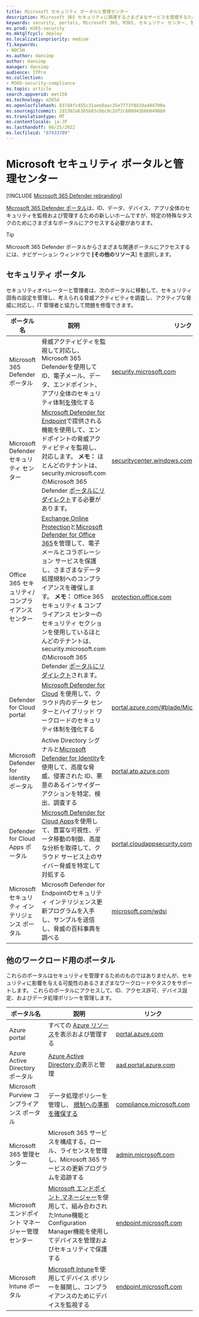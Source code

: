 ```yaml
---
title: Microsoft セキュリティ ポータルと管理センター
description: Microsoft 365 セキュリティに関連するさまざまなサービスを管理するための適切な Microsoft 管理センターまたはポータルを見つける
keywords: security, portals, Microsoft 365, M365, セキュリティ センター, 管理センター, URL, リンク, Microsoft 365 Defender, Microsoft Defender for Endpoint, Microsoft Defender セキュリティ センター,Microsoft Defender for Identity、Microsoft Defender for Office 365、MCAS、WDSI、SCC、Intune、MDM、MEM、ASC、Cloud App Security、Azure AD、セキュリティ & コンプライアンス センター
ms.prod: m365-security
ms.mktglfcycl: deploy
ms.localizationpriority: medium
f1.keywords:
- NOCSH
ms.author: dansimp
author: dansimp
manager: dansimp
audience: ITPro
ms.collection:
- M365-security-compliance
ms.topic: article
search.appverid: met150
ms.technology: m365d
ms.openlocfilehash: 837d4fc455c31aee0aac35e7f73f0d19a40d700a
ms.sourcegitcommit: 2d1302a6165b83cbbc8c2df2c608d43b6b0498b0
ms.translationtype: MT
ms.contentlocale: ja-JP
ms.lasthandoff: 08/25/2022
ms.locfileid: "67433709"
---
```

# <a name="microsoft-security-portals-and-admin-centers"></a>Microsoft セキュリティ ポータルと管理センター

[!INCLUDE [Microsoft 365 Defender rebranding](../includes/microsoft-defender.md)]

[Microsoft 365 Defender ポータル](microsoft-365-defender-portal.md)は、ID、データ、デバイス、アプリ全体のセキュリティを監視および管理するための新しいホームですが、特定の特殊なタスクのためにさまざまなポータルにアクセスする必要があります。

> [!TIP]
> Microsoft 365 Defender ポータルからさまざまな関連ポータルにアクセスするには、ナビゲーション ウィンドウで **[その他のリソース**] を選択します。

## <a name="security-portals"></a>セキュリティ ポータル

セキュリティオペレーターと管理者は、次のポータルに移動して、セキュリティ固有の設定を管理し、考えられる脅威アクティビティを調査し、アクティブな脅威に対応し、IT 管理者と協力して問題を修復できます。
<p></p>

| ポータル名 | 説明 | リンク |
|---|---|---|
| Microsoft 365 Defender ポータル | 脅威アクティビティを監視して対応し、Microsoft 365 Defenderを使用して ID、電子メール、データ、エンドポイント、アプリ全体のセキュリティ体制[を](microsoft-365-defender.md)強化する | [security.microsoft.com](https://security.microsoft.com/) |
| Microsoft Defender セキュリティ センター | [Microsoft Defender for Endpoint](/microsoft-365/security/defender-endpoint/microsoft-defender-endpoint)で提供される機能を使用して、エンドポイントの脅威アクティビティを監視し、対応します。  **メモ：** ほとんどのテナントは、security.microsoft.com のMicrosoft 365 Defender [ポータルにリダイレクト](https://security.microsoft.com/)する必要があります。  | [securitycenter.windows.com](https://securitycenter.windows.com) |
| Office 365 セキュリティ/コンプライアンス センター | [Exchange Online Protection](../office-365-security/exchange-online-protection-overview.md)と[Microsoft Defender for Office 365](/microsoft-365/security/office-365-security/defender-for-office-365)を管理して、電子メールとコラボレーション サービスを保護し、さまざまなデータ処理規制へのコンプライアンスを確保します。  **メモ：** Office 365 セキュリティ & コンプライアンス センターのセキュリティ セクションを使用しているほとんどのテナントは、security.microsoft.com のMicrosoft 365 Defender [ポータルにリダイレクト](https://security.microsoft.com/)されます。 | [protection.office.com](https://protection.office.com) |
| Defender for Cloud portal | [Microsoft Defender for Cloud](/azure/security-center/security-center-intro) を使用して、クラウド内のデータ センターとハイブリッド ワークロードのセキュリティ体制を強化する | [portal.azure.com/#blade/Microsoft_Azure_Security](https://portal.azure.com/#blade/Microsoft_Azure_Security/SecurityMenuBlade/0) |
| Microsoft Defender for Identity ポータル | Active Directory シグナルと[Microsoft Defender for Identity](/azure-advanced-threat-protection/what-is-atp)を使用して、高度な脅威、侵害された ID、悪意のあるインサイダー アクションを特定、検出、調査する | [portal.atp.azure.com](https://portal.atp.azure.com/) |
| Defender for Cloud Apps ポータル | [Microsoft Defender for Cloud Apps](/cloud-app-security/what-is-cloud-app-security)を使用して、豊富な可視性、データ移動の制御、高度な分析を取得して、クラウド サービス上のサイバー脅威を特定して対処する | [portal.cloudappsecurity.com](https://portal.cloudappsecurity.com/) |
| Microsoft セキュリティ インテリジェンス ポータル | Microsoft Defender for Endpointのセキュリティ インテリジェンス更新プログラムを入手し、サンプルを送信し、脅威の百科事典を調べる | [microsoft.com/wdsi](https://microsoft.com/wdsi) |

## <a name="portals-for-other-workloads"></a>他のワークロード用のポータル

これらのポータルはセキュリティを管理するためのものではありませんが、セキュリティに影響を与える可能性のあるさまざまなワークロードやタスクをサポートします。 これらのポータルにアクセスして、ID、アクセス許可、デバイス設定、およびデータ処理ポリシーを管理します。
<p></p>

| ポータル名 | 説明 | リンク |
|---|---|---|
| Azure portal | すべての [Azure リソース](/azure/azure-resource-manager/management/overview)を表示および管理する  | [portal.azure.com](https://portal.azure.com/) |
| Azure Active Directory ポータル | [Azure Active Directory の](/azure/active-directory/fundamentals/active-directory-whatis)表示と管理 | [aad.portal.azure.com](https://aad.portal.azure.com/) |
| Microsoft Purview コンプライアンス ポータル | データ処理ポリシーを管理し、 [規制への準拠を確保する](/compliance/regulatory/offering-home) | [compliance.microsoft.com](https://compliance.microsoft.com/) |
| Microsoft 365 管理センター | Microsoft 365 サービスを構成する。ロール、ライセンスを管理し、Microsoft 365 サービスの更新プログラムを追跡する | [admin.microsoft.com](https://go.microsoft.com/fwlink/p/?linkid=2166757) |
| Microsoft エンドポイント マネージャー管理センター | [Microsoft エンドポイント マネージャー](/mem/configmgr/)を使用して、組み合わされたIntune機能とConfiguration Manager機能を使用してデバイスを管理およびセキュリティで保護する | [endpoint.microsoft.com](https://endpoint.microsoft.com/) |
| Microsoft Intune ポータル | [Microsoft Intune](/intune/fundamentals/what-is-intune)を使用してデバイス ポリシーを展開し、コンプライアンスのためにデバイスを監視する | [endpoint.microsoft.com](https://endpoint.microsoft.com/#blade/Microsoft_Intune_DeviceSettings/DevicesMenu/overview)
